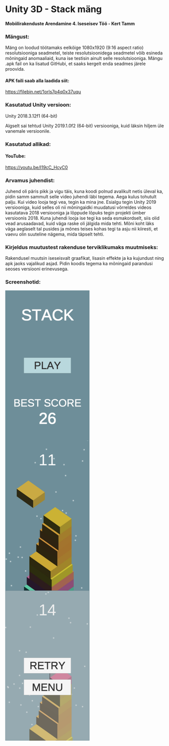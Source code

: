 # Unity 3D - Stack mäng

#### Mobiilirakenduste Arendamine 4. Iseseisev Töö - Kert Tamm

### Mängust: 
Mäng on loodud töötamaks eelkõige 1080x1920 (9:16 aspect ratio) resolutsiooniga seadmetel, teiste resolutsioonidega seadmetel võib esineda mõningaid anomaaliaid, kuna ise testisin ainult selle resolutsiooniga. Mängu .apk fail on ka lisatud GitHubi, et saaks kergelt enda seadmes järele proovida.

#### APK faili saab alla laadida siit:
https://filebin.net/1orls7p4q0x37uqu

### Kasutatud Unity versioon: 

Unity 2018.3.12f1 (64-bit)

Algselt sai tehtud Unity 2019.1.0f2 (64-bit) versiooniga, kuid läksin hiljem üle vanemale versioonile.

### Kasutatud allikad: 

#### YouTube: 
https://youtu.be/I19cC_HcyC0

### Arvamus juhendist:
Juhend oli päris pikk ja vigu täis, kuna koodi polnud avalikult netis üleval ka, pidin samm sammult selle video juhendi läbi tegema. Aega kulus tohutult palju. Kui video looja tegi vea, tegin ka mina jne. Esialgu tegin Unity 2019 versiooniga, kuid selles oli nii mõningaidki muudatusi võrreldes videos kasutatava 2018 versiooniga ja lõppude lõpuks tegin projekti ümber versioonis 2018. Kuna juhendi looja ise tegi ka seda esmakordselt, siis olid vead arusaadavad, kuid väga raske oli jälgida mida tehti. Mõni koht läks väga aeglaselt tal pusides ja mõnes teises kohas tegi ta asju nii kiiresti, et vaevu olin suuteline nägema, mida täpselt tehti.

### Kirjeldus muutustest rakenduse terviklikumaks muutmiseks:
Rakendusel muutsin iseseisvalt graafikat, lisasin effekte ja ka kujundust ning apk jaoks vajalikud asjad. Pidin koodis tegema ka mõningaid parandusi seoses versiooni erinevusega.

### Screenshotid:
<img align="left" width="267" height="476" src="screenshot1.jpg">
<img align="left" width="267" height="476" src="screenshot2.jpg">
<img align="left" width="267" height="476" src="screenshot3.jpg">
